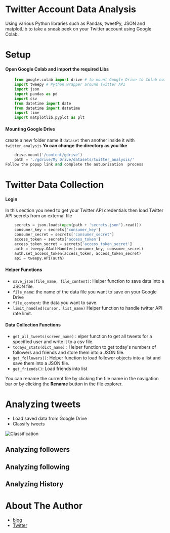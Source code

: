 # Twitter Account Data Analysis

Using various Python libraries such as Pandas, tweetPy, JSON and matplotLib to take a sneak peek on your Twitter account using Google Colab.


# Setup

#### Open Google Colab and import the required Libs
``` python
    from google.colab import drive # to mount Google Drive to Colab notebook
    import tweepy # Python wrapper around Twitter API
    import json
    import pandas as pd
    import csv
    from datetime import date
    from datetime import datetime
    import time
    import matplotlib.pyplot as plt
```
#### Mounting Google Drive

create a new folder name it `dataset` then another inside it with `twitter_analysis` **Yo can change the directory as you like**
``` python
    drive.mount('/content/gdrive')
    path = './gdrive/My Drive/datasets/twitter_analysis/'
Follow the popup link and complete the autuorization  process
```

#  Twitter Data Collection

#### Login
In this section you  need to get your Twitter API  credentials then  load Twitter API secrets from an external file
``` python
    secrets = json.loads(open(path + 'secrets.json').read())
    consumer_key = secrets['consumer_key']
    consumer_secret = secrets['consumer_secret']
    access_token = secrets['access_token']
    access_token_secret = secrets['access_token_secret']
    auth = tweepy.OAuthHandler(consumer_key, consumer_secret)
    auth.set_access_token(access_token, access_token_secret)
    api = tweepy.API(auth)
```
####  Helper Functions
-  `save_json(file_name, file_content)`: Helper function to save data into a JSON file.
-  `file_name`: the name of the data file you want to save on your Google Drive
-  `file_content`: the data you want to save.
-  `limit_handled(cursor, list_name)`  Helper function to handle twitter API rate limit.

#### Data Collection Functions
-   `get_all_tweets(screen_name)` : elper function to get all tweets for a specified user and write it to a csv file.
- `todays_stats(dict_name)` :  Helper function to get today's numbers of followers and friends and store them into a JSON file.
- `get_followers()`:  Helper function to load follower objects into a list and save them into a JSON file.
- `get_friends()`:  Load friends into list


You can rename the current file by clicking the file name in the navigation bar or by clicking the **Rename** button in the file explorer.

# Analyzing tweets
- Load saved data from Google Drive
- Classify tweets

![Classification](https://github.com/engali94/Twitter-Account-Analysis/blob/master/assets/classification.png)
## Analyzing followers

## Analyzing following 

## Analyzing History


# About The Author
- [blog](https://www.alihilal.com/blog)
- [Twitter](https://twitter.com/alihilal94)
